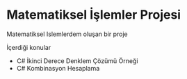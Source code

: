 # Matematiksel İşlemler Projesi
Matematiksel Islemlerdem oluşan bir proje

İçerdiği konular
* C# İkinci Derece Denklem Çözümü Örneği
* C# Kombinasyon Hesaplama
